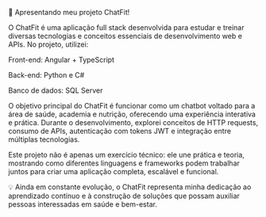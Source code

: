 🚀 Apresentando meu projeto ChatFit!

O ChatFit é uma aplicação full stack desenvolvida para estudar e treinar diversas tecnologias e conceitos essenciais de desenvolvimento web e APIs. No projeto, utilizei:

Front-end: Angular + TypeScript

Back-end: Python e C#

Banco de dados: SQL Server

O objetivo principal do ChatFit é funcionar como um chatbot voltado para a área de saúde, academia e nutrição, oferecendo uma experiência interativa e prática. Durante o desenvolvimento, explorei conceitos de HTTP requests, consumo de APIs, autenticação com tokens JWT e integração entre múltiplas tecnologias.

Este projeto não é apenas um exercício técnico: ele une prática e teoria, mostrando como diferentes linguagens e frameworks podem trabalhar juntos para criar uma aplicação completa, escalável e funcional.

💡 Ainda em constante evolução, o ChatFit representa minha dedicação ao aprendizado contínuo e à construção de soluções que possam auxiliar pessoas interessadas em saúde e bem-estar.
